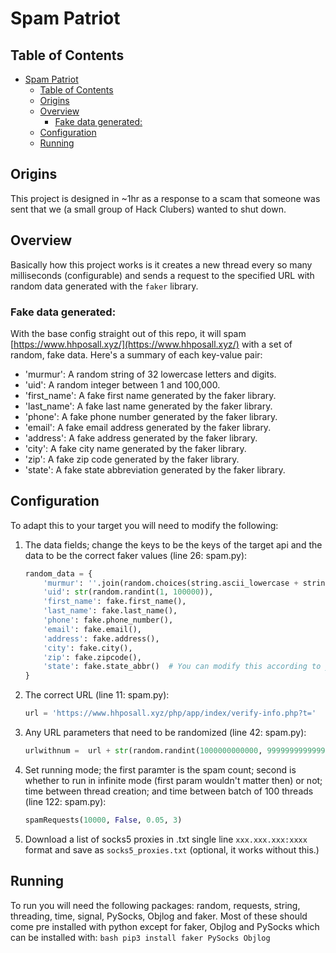 # Spam Patriot
## Table of Contents
- [Spam Patriot](#spam-patriot)
  - [Table of Contents](#table-of-contents)
  - [Origins](#origins)
  - [Overview](#overview)
    - [Fake data generated:](#fake-data-generated)
  - [Configuration](#configuration)
  - [Running](#running)

## Origins
This project is designed in ~1hr as a response to a scam that someone was sent that we (a small group of Hack Clubers) wanted to shut down.

## Overview
Basically how this project works is it creates a new thread every so many milliseconds (configurable) and sends a request to the specified URL with random data generated with the `faker` library.

### Fake data generated:
With the base config straight out of this repo, it will spam [https://www.hhposall.xyz/](https://www.hhposall.xyz/) with a set of random, fake data. Here's a summary of each key-value pair:
- 'murmur': A random string of 32 lowercase letters and digits.
- 'uid': A random integer between 1 and 100,000.
- 'first_name': A fake first name generated by the faker library.
- 'last_name': A fake last name generated by the faker library.
- 'phone': A fake phone number generated by the faker library.
- 'email': A fake email address generated by the faker library.
- 'address': A fake address generated by the faker library.
- 'city': A fake city name generated by the faker library.
- 'zip': A fake zip code generated by the faker library.
- 'state': A fake state abbreviation generated by the faker library.

## Configuration
To adapt this to your target you will need to modify the following:
1. The data fields; change the keys to be the keys of the target api and the data to be the correct faker values (line 26: spam.py):
    ```python
    random_data = {
        'murmur': ''.join(random.choices(string.ascii_lowercase + string.digits, k=32)),
        'uid': str(random.randint(1, 100000)),
        'first_name': fake.first_name(),
        'last_name': fake.last_name(),
        'phone': fake.phone_number(),
        'email': fake.email(),
        'address': fake.address(),
        'city': fake.city(),
        'zip': fake.zipcode(),
        'state': fake.state_abbr()  # You can modify this according to your needs
    }
    ```
2. The correct URL (line 11: spam.py):
    ```python
    url = 'https://www.hhposall.xyz/php/app/index/verify-info.php?t='
    ```

3. Any URL parameters that need to be randomized (line 42: spam.py):
    ```python
    urlwithnum =  url + str(random.randint(1000000000000, 9999999999999))
    ```

4. Set running mode; the first paramter is the spam count; second is whether to run in infinite mode (first param wouldn't matter then) or not; time between thread creation; and time between batch of 100 threads (line 122: spam.py):
    ```python
    spamRequests(10000, False, 0.05, 3)
    ```

5. Download a list of socks5 proxies in .txt single line `xxx.xxx.xxx:xxxx` format and save as `socks5_proxies.txt` (optional, it works without this.)
## Running
To run you will need the following packages: random, requests, string, threading, time, signal, PySocks, Objlog and faker. Most of these should come pre installed with python except for faker, Objlog and PySocks which can be installed with:
    ```bash
    pip3 install faker PySocks Objlog
    ```
